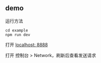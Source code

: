 ## demo

运行方法 
```
cd example
npm run dev
```

打开 [localhost: 8888](http://localhost:8888)

打开 控制台 > Network，刷新后查看发送请求